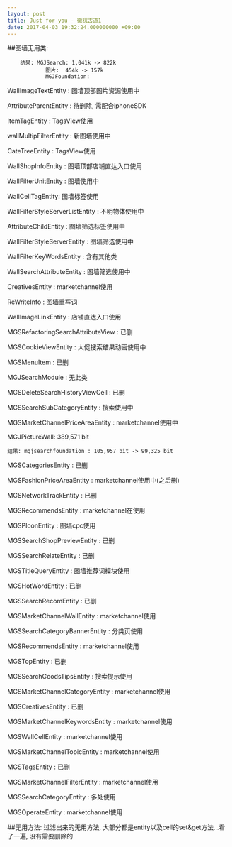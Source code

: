 ```yaml
---
layout: post
title: Just for you - 徽杭古道1
date: 2017-04-03 19:32:24.000000000 +09:00
---
```

##图墙无用类:

		结果:	MGJSearch: 1,041k -> 822k
				图片:  454k -> 157k
				MGJFoundation:


WallImageTextEntity  :  图墙顶部图片资源使用中

AttributeParentEntity  :  待删除, 需配合iphoneSDK

ItemTagEntity  :  TagsView使用

wallMultipFilterEntity  :  新图墙使用中

CateTreeEntity  :  TagsView使用

WallShopInfoEntity :  图墙顶部店铺直达入口使用

WallFilterUnitEntity :  图墙使用中

WallCellTagEntity:  图墙标签使用

WallFilterStyleServerListEntity : 不明物体使用中

AttributeChildEntity : 图墙筛选标签使用中

WallFilterStyleServerEntity : 图墙筛选使用中

WallFilterKeyWordsEntity : 含有其他类

WallSearchAttributeEntity : 图墙筛选使用中

CreativesEntity  :  marketchannel使用

ReWriteInfo : 图墙重写词

WallImageLinkEntity : 店铺直达入口使用

MGSRefactoringSearchAttributeView : 已删

MGSCookieViewEntity : 大促搜索结果动画使用中

MGSMenuItem : 已删

MGJSearchModule : 无此类

MGSDeleteSearchHistoryViewCell : 已删

MGSSearchSubCategoryEntity : 搜索使用中

MGSMarketChannelPriceAreaEntity : marketchannel使用中


MGJPictureWall: 389,571 bit


	结果: mgjsearchfoundation : 105,957 bit -> 99,325 bit

MGSCategoriesEntity : 已删

MGSFashionPriceAreaEntity : marketchannel使用中(之后删)
 
MGSNetworkTrackEntity : 已删

MGSRecommendsEntity : marketchannel在使用

MGSPIconEntity : 图墙cpc使用

MGSSearchShopPreviewEntity : 已删

MGSSearchRelateEntity : 已删

MGSTitleQueryEntity : 图墙推荐词模块使用

MGSHotWordEntity : 已删

MGSSearchRecomEntity : 已删

MGSMarketChannelWallEntity : marketchannel使用

MGSSearchCategoryBannerEntity : 分类页使用

MGSRecommendsEntity : marketchannel使用

MGSTopEntity : 已删

MGSSearchGoodsTipsEntity : 搜索提示使用

MGSMarketChannelCategoryEntity : marketchannel使用

MGSCreativesEntity : 已删

MGSMarketChannelKeywordsEntity : marketchannel使用

MGSWallCellEntity : marketchannel使用

MGSMarketChannelTopicEntity : marketchannel使用

MGSTagsEntity : 已删

MGSMarketChannelFilterEntity : marketchannel使用

MGSSearchCategoryEntity : 多处使用

MGSOperateEntity :  marketchannel使用





##无用方法: 
	过滤出来的无用方法, 大部分都是entity以及cell的set&get方法...看了一遍, 没有需要删除的




